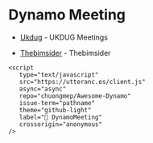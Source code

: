 # Dynamo Meeting

- [Ukdug](http://www.ukdug.co.uk/meetings.html) - UKDUG Meetings

- [Thebimsider](https://thebimsider.com/) - Thebimsider

```{raw} html
<script
   type="text/javascript"
   src="https://utteranc.es/client.js"
   async="async"
   repo="chuongmep/Awesome-Dynamo"
   issue-term="pathname"
   theme="github-light"
   label="💬 DynamoMeeting"
   crossorigin="anonymous"
/>
```